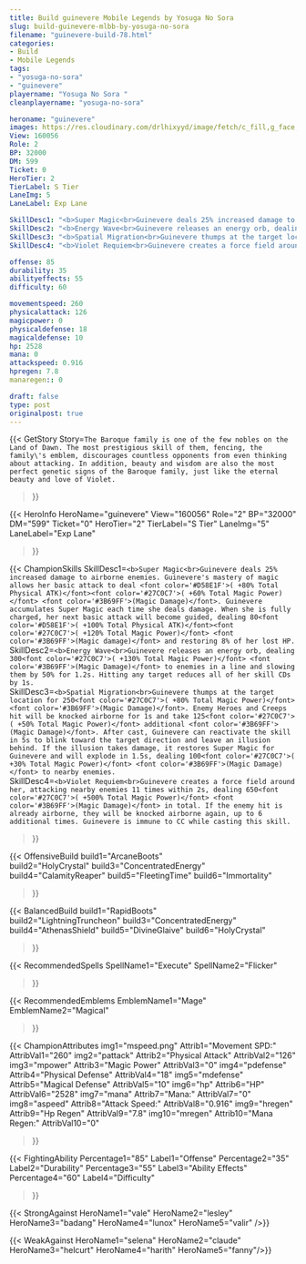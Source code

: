 ```yaml
---
title: Build guinevere Mobile Legends by Yosuga No Sora 
slug: build-guinevere-mlbb-by-yosuga-no-sora
filename: "guinevere-build-78.html"
categories: 
- Build 
- Mobile Legends
tags: 
- "yosuga-no-sora"
- "guinevere"
playername: "Yosuga No Sora "
cleanplayername: "yosuga-no-sora"

heroname: "guinevere"
images: https://res.cloudinary.com/drlhixyyd/image/fetch/c_fill,g_face,f_auto/https://cdn2-build.mobagenie.my.id/p/images/banner/full/guinevere.jpg
View: 160056 
Role: 2 
BP: 32000
DM: 599 
Ticket: 0 
HeroTier: 2 
TierLabel: S Tier 
LaneImg: 5
LaneLabel: Exp Lane 

SkillDesc1: "<b>Super Magic<br>Guinevere deals 25% increased damage to airborne enemies. Guinevere's mastery of magic allows her basic attack to deal <font color='#D58E1F'>( +80% Total Physical ATK)</font><font color='#27C0C7'>( +60% Total Magic Power)</font> <font color='#3B69FF'>(Magic Damage)</font>. Guinevere accumulates Super Magic each time she deals damage. When she is fully charged, her next basic attack will become guided, dealing 80<font color='#D58E1F'>( +100% Total Physical ATK)</font><font color='#27C0C7'>( +120% Total Magic Power)</font> <font color='#3B69FF'>(Magic damage)</font> and restoring 8% of her lost HP."   
SkillDesc2: "<b>Energy Wave<br>Guinevere releases an energy orb, dealing 300<font color='#27C0C7'>( +130% Total Magic Power)</font> <font color='#3B69FF'>(Magic Damage)</font> to enemies in a line and slowing them by 50% for 1.2s. Hitting any target reduces all of her skill CDs by 1s."   
SkillDesc3: "<b>Spatial Migration<br>Guinevere thumps at the target location for 250<font color='#27C0C7'>( +80% Total Magic Power)</font> <font color='#3B69FF'>(Magic Damage)</font>. Enemy Heroes and Creeps hit will be knocked airborne for 1s and take 125<font color='#27C0C7'>( +50% Total Magic Power)</font> additional <font color='#3B69FF'>(Magic Damage)</font>. After cast, Guinevere can reactivate the skill in 5s to blink toward the target direction and leave an illusion behind. If the illusion takes damage, it restores Super Magic for Guinevere and will explode in 1.5s, dealing 100<font color='#27C0C7'>( +30% Total Magic Power)</font> <font color='#3B69FF'>(Magic Damage)</font> to nearby enemies."   
SkillDesc4: "<b>Violet Requiem<br>Guinevere creates a force field around her, attacking nearby enemies 11 times within 2s, dealing 650<font color='#27C0C7'>( +500% Total Magic Power)</font> <font color='#3B69FF'>(Magic Damage)</font> in total. If the enemy hit is already airborne, they will be knocked airborne again, up to 6 additional times. Guinevere is immune to CC while casting this skill."  

offense: 85 
durability: 35 
abilityeffects: 55 
difficulty: 60 

movementspeed: 260
physicalattack: 126
magicpower: 0
physicaldefense: 18
magicaldefense: 10
hp: 2528
mana: 0
attackspeed: 0.916
hpregen: 7.8
manaregen:: 0

draft: false
type: post
originalpost: true
---
```



{{< GetStory 
Story=` The Baroque family is one of the few nobles on the Land of Dawn. The most prestigious skill of them, fencing, the family\'s emblem, discourages countless opponents from even thinking about attacking. In addition, beauty and wisdom are also the most perfect genetic signs of the Baroque family, just like the eternal beauty and love of Violet. ` 
>}}

{{< HeroInfo 
HeroName="guinevere" 
View="160056" 
Role="2" 
BP="32000" 
DM="599" 
Ticket="0" 
HeroTier="2" 
TierLabel="S Tier" 
LaneImg="5" 
LaneLabel="Exp Lane" 
>}}
 
{{< ChampionSkills 
SkillDesc1=`<b>Super Magic<br>Guinevere deals 25% increased damage to airborne enemies. Guinevere's mastery of magic allows her basic attack to deal <font color='#D58E1F'>( +80% Total Physical ATK)</font><font color='#27C0C7'>( +60% Total Magic Power)</font> <font color='#3B69FF'>(Magic Damage)</font>. Guinevere accumulates Super Magic each time she deals damage. When she is fully charged, her next basic attack will become guided, dealing 80<font color='#D58E1F'>( +100% Total Physical ATK)</font><font color='#27C0C7'>( +120% Total Magic Power)</font> <font color='#3B69FF'>(Magic damage)</font> and restoring 8% of her lost HP.`   
SkillDesc2=`<b>Energy Wave<br>Guinevere releases an energy orb, dealing 300<font color='#27C0C7'>( +130% Total Magic Power)</font> <font color='#3B69FF'>(Magic Damage)</font> to enemies in a line and slowing them by 50% for 1.2s. Hitting any target reduces all of her skill CDs by 1s.`   
SkillDesc3=`<b>Spatial Migration<br>Guinevere thumps at the target location for 250<font color='#27C0C7'>( +80% Total Magic Power)</font> <font color='#3B69FF'>(Magic Damage)</font>. Enemy Heroes and Creeps hit will be knocked airborne for 1s and take 125<font color='#27C0C7'>( +50% Total Magic Power)</font> additional <font color='#3B69FF'>(Magic Damage)</font>. After cast, Guinevere can reactivate the skill in 5s to blink toward the target direction and leave an illusion behind. If the illusion takes damage, it restores Super Magic for Guinevere and will explode in 1.5s, dealing 100<font color='#27C0C7'>( +30% Total Magic Power)</font> <font color='#3B69FF'>(Magic Damage)</font> to nearby enemies.`   
SkillDesc4=`<b>Violet Requiem<br>Guinevere creates a force field around her, attacking nearby enemies 11 times within 2s, dealing 650<font color='#27C0C7'>( +500% Total Magic Power)</font> <font color='#3B69FF'>(Magic Damage)</font> in total. If the enemy hit is already airborne, they will be knocked airborne again, up to 6 additional times. Guinevere is immune to CC while casting this skill.`   
>}}

{{< OffensiveBuild 
build1="ArcaneBoots"  
build2="HolyCrystal" 
build3="ConcentratedEnergy" 
build4="CalamityReaper" 
build5="FleetingTime" 
build6="Immortality" 
>}} 

{{< BalancedBuild 
build1="RapidBoots"  
build2="LightningTruncheon" 
build3="ConcentratedEnergy" 
build4="AthenasShield" 
build5="DivineGlaive" 
build6="HolyCrystal" 
>}}


{{< RecommendedSpells 
SpellName1="Execute" 
SpellName2="Flicker" 
>}}  

{{< RecommendedEmblems 
EmblemName1="Mage" 
EmblemName2="Magical" 
>}}   


{{< ChampionAttributes
img1="mspeed.png" Attrib1="Movement SPD:" AttribVal1="260"
img2="pattack" Attrib2="Physical Attack" AttribVal2="126"
img3="mpower" Attrib3="Magic Power" AttribVal3="0"
img4="pdefense" Attrib4="Physical Defense" AttribVal4="18"
img5="mdefense" Attrib5="Magical Defense" AttribVal5="10"
img6="hp" Attrib6="HP" AttribVal6="2528"
img7="mana" Attrib7="Mana:" AttribVal7="0"
img8="aspeed" Attrib8="Attack Speed:" AttribVal8="0.916"
img9="hregen" Attrib9="Hp Regen" AttribVal9="7.8"
img10="mregen" Attrib10="Mana Regen:" AttribVal10="0"
>}}


{{< FightingAbility
Percentage1="85" Label1="Offense"
Percentage2="35" Label2="Durability"
Percentage3="55" Label3="Ability Effects"
Percentage4="60" Label4="Difficulty"
 >}}

{{< StrongAgainst 
HeroName1="vale"
HeroName2="lesley"
HeroName3="badang"
HeroName4="lunox"
HeroName5="valir"
/>}}

{{< WeakAgainst
HeroName1="selena"
HeroName2="claude"
HeroName3="helcurt"
HeroName4="harith"
HeroName5="fanny"/>}}
